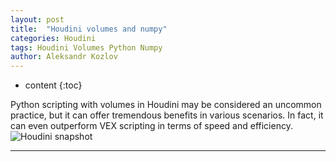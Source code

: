 ```yaml
---
layout: post
title:  "Houdini volumes and numpy"
categories: Houdini
tags: Houdini Volumes Python Numpy
author: Aleksandr Kozlov
---
```


* content
{:toc}

Python scripting with volumes in Houdini may be considered an uncommon practice, but it can offer tremendous benefits in various scenarios. In fact, it can even outperform VEX scripting in terms of speed and efficiency. ![Houdini snapshot](https://raw.githubusercontent.com/AlekVolok/AlekVolok.github.io/main/_attachments/test.png)


---

